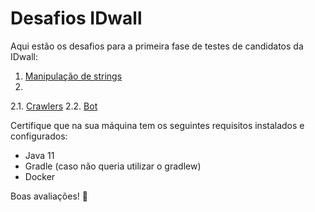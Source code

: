 # Desafios IDwall

Aqui estão os desafios para a primeira fase de testes de candidatos da IDwall:

1. [Manipulação de strings](https://github.com/moreiraMD/desafios/tree/master/strings/stringformatter)
2.
 2.1. [Crawlers](https://github.com/moreiraMD/desafios/tree/master/crawlers/reddit-crawler)
 2.2. [Bot](https://github.com/moreiraMD/desafios/tree/master/crawlers/telegrambot)

Certifique que na sua máquina tem os seguintes requisitos instalados e configurados:

- Java 11
- Gradle (caso não queria utilizar o gradlew)
- Docker

Boas avaliações! 🎉
